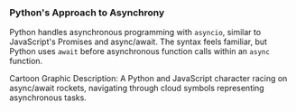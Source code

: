### Python's Approach to Asynchrony
Python handles asynchronous programming with `asyncio`, similar to JavaScript's Promises and async/await. The syntax feels familiar, but Python uses `await` before asynchronous function calls within an `async` function.

Cartoon Graphic Description:
A Python and JavaScript character racing on async/await rockets, navigating through cloud symbols representing asynchronous tasks.


